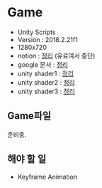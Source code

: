 # Game
- Unity Scripts
- Version : 2018.2.21f1
- 1280x720
- notion      : [정리](https://www.notion.so/until-4-20-21-40-491d586d1f31445ba3906372ba3ff61e) (유료여서 중단)
- google 문서 : [정리](https://docs.google.com/document/d/1fYwzi-WAzHFp9DKAhanzCG9IU-MZUK3upFgZOJJQz_U/edit?usp=sharing)
- unity shader1 : [정리](https://docs.google.com/document/d/1sydUkqEaH-iDPRSwPca9bUmG-cKOcIz6F8tpfy9UwxE/edit?usp=sharing)
- unity shader2 : [정리](https://docs.google.com/document/d/11Wdnz596x47fR4w2Onf_38F_HNCIl5ZAssRWXezvgU8/edit?usp=sharing)
- unity shader3 : [정리](https://docs.google.com/document/d/1DdNAYFUomexzDmCsXcm5Qy6cyevmesD6Mrlhrb3HlkA/edit?usp=sharing)

## Game파일
준비중.

## 해야 할 일

- Keyframe Animation

